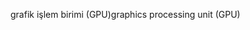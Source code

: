 <span data-ttu-id="c769d-101">grafik işlem birimi (GPU)</span><span class="sxs-lookup"><span data-stu-id="c769d-101">graphics processing unit (GPU)</span></span>